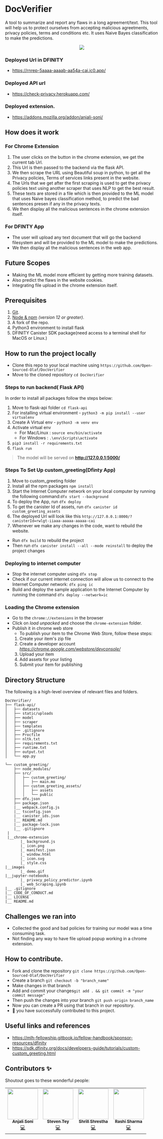 # DocVerifier

A tool to summarize and report any flaws in a long agreement/text. This tool will help us to protect ourselves from accepting malicious agreetments, privacy policies, terms and conditions etc. It uses Naive Bayes classification to make the predictions.
<p align="center">
<img src="images/demo.gif" >
</p>



### Deployed Url in DFINITY
- https://rnrep-5aaaa-aaaab-aa54a-cai.ic0.app/


### Deployed API url
- https://check-privacy.herokuapp.com/

### Deployed extension.
- https://addons.mozilla.org/addon/anjali-soni/

## How does it work

### For Chrome Extension

1. The user clicks on the button in the chrome extension, we get the current tab Url.
2. This Url is then passed to the backend via the flask API.
3. We then scrape the URL using Beautiful soup in python, to get all the Privacy policies, Terms of services links present in the website.
4. The Urls that we get after the first scraping is used to get the privacy policies text using another scraper that uses NLP to get the best result.
5. These texts are stored in a file which is then provided to the ML model that uses Naive bayes classification method, to predict the bad sentences presen if any in the privacy texts.
6. We then display all the malicious sentences in the chrome extension itself.

### For DFINTY App

- The user will upload any text document that will go the backend filesystem and will be provided to the ML model to make the predictions.
- We then display all the malicious sentences in the web app.

## Future Scopes

- Making the ML model more efficient by getting more training datasets.
- Also predict the flaws in the website cookies.
- Integrating file upload in the chrome extension itself.

## Prerequisites

1.  [Git](https://git-scm.com/downloads).
2.  [Node & npm](https://nodejs.org/en/download/) _(version 12 or greater)_.
3.  A fork of the repo.
4.  Python3 environment to install flask
5.  DFINITY Canister SDK package(need access to a terminal shell for MacOS or Linux.)

## How to run the project locally

- Clone this repo to your local machine using `https://github.com/Open-Sourced-Olaf/DocVerifier`
- Move to the cloned repository `cd DocVerifier`

### Steps to run backend( Flask API)

In order to install all packages follow the steps below:

1.  Move to flask-api folder `cd flask-api`
2.  For installing virtual environment - `python3 -m pip install --user virtualenv`
3.  Create A Virtual env - `python3 -m venv env`
4.  Activate virtual env 
      - For Mac/Linux : `source env/bin/activate`
      - For Windows : `.\env\Scripts\activate`
5.  `pip3 install -r requirements.txt`
6.  `flask run`

> The model will be served on **http://127.0.0.1:5000/**

### Steps To Set Up custom_greeting(Dfinty App)

1.  Move to custom_greeting folder
2.  Install all the npm packages `npm install`
3.  Start the Internet Computer network on your local computer by running the following command:`dfx start --background`
4.  To deploy the App, run `dfx deploy`
5.  To get the canister Id of assets, run `dfx canister id custom_greeting_assets`
6.  The deployed Url will look like this `http://127.0.0.1:8000/?canisterId=rwlgt-iiaaa-aaaaa-aaaaa-cai`
7.  Whenever we make any changes in the code, want to rebuild the website.

- Run `dfx build` to rebuild the project
- Then run `dfx canister install --all --mode reinstall` to deploy the project changes

### Deploying to internet computer

- Stop the internet computer using `dfx stop`
- Check if our current internet connection will allow us to connect to the Internet Computer network: `dfx ping ic`
- Build and deploy the sample application to the Internet Computer by running the command `dfx deploy --network=ic`

### Loading the Chrome extension

- Go to the `chrome://extensions` in the browser
- Click on _load unpacked_ and choose the `chrome-extension` folder.
- Publish it in chrome web store
  - To publish your item to the Chrome Web Store, follow these steps:
  1. Create your item's zip file
  2. Create a developer account *https://chrome.google.com/webstore/devconsole/*
  3. Upload your item
  4. Add assets for your listing
  5. Submit your item for publishing

## Directory Structure

The following is a high-level overview of relevant files and folders.

```
DocVerifier/
├── flask-api/
│   ├── datasets
│   ├── static/uploads
│   ├── model
│   ├── scraper
│   ├── templates
│   ├── .gitignore
│   ├── Procfile
│   ├── nltk.txt
│   ├── requirements.txt
│   ├── runtime.txt
│   ├── output.txt
│   └── app.py

└── custom_greeting/
    ├── node_modules/
    ├── src/
    │   ├── custom_greeting/
    │   │   ├── main.mo
    │   ├── custom_greeting_assets/
    │   │   ├── assets
    │   │   └── public
    ├── dfx.json
    ├── package.json
    |__ webpack.config.js
    |__ tsconfig.json
    |__ canister_ids.json
    |__ README.md
    |__ package-lock.json
    |__ .gitignore
 |
 |__chrome-extension
       |_ background.js
       |_ icon.png
       |_ manifest.json
       |_ window.html
       |_ icon.svg
       |_ style.css
|__images
       |_ demo.gif
|__jupyter-notebooks
       |_ privacy_policy_predictor.ipynb
       |_ web_Scraping.ipynb
|__ .gitignore
|__ CODE_OF_CONDUCT.md
|__ LICENSE
|__ README.md

```

## Challenges we ran into

- Collected the good and bad policies for training our model was a time consuming task.
- Not finding any way to have file upload popup working in a chrome extension.

## How to contribute.

- Fork and clone the repository `git clone https://github.com/Open-Sourced-Olaf/DocVerifier`
- Create a branch `git checkout -b "branch_name"`
- Make changes in that branch
- Add and commit your changes`git add . && git commit -m "your commit message"`
- Then push the changes into your branch `git push origin branch_name`
- Now you can create a PR using that branch in our repository.
- :tada: you have successfully contributed to this project.

## Useful links and references

- https://mlh-fellowship.gitbook.io/fellow-handbook/sponsor-resources/dfinity
- https://sdk.dfinity.org/docs/developers-guide/tutorials/custom-custom_greeting.html

## Contributors ✨

Shoutout goes to these wonderful people:

<table>
  <tr>
    <td align="center"><a href="https://github.com/anjalisoni3655/">
        <img src="https://avatars1.githubusercontent.com/u/51020896?v=4" width="100px;" alt=""/>
        <br />
        <sub>
            <b>Anjali Soni</b>
        </sub>
        </a>
        <br />
        <a href="https://github.com/Open-Sourced-Olaf/DocVerifier/commits?author=anjalisoni3655" title="Code">💻</a>
      </td>
    <td align="center"><a href="https://github.com/steven-tey">
        <img src="https://avatars.githubusercontent.com/u/28986134?v=4" width="100px;" alt=""/>
        <br />
        <sub><b>Steven Tey</b></sub>
        </a>
        <br />
        <a href="https://github.com/Open-Sourced-Olaf/DocVerifier/commits?author=steven-tey" title="Code">💻</a>
      </td>
     <td align="center"><a href="https://github.com/ShrillShrestha">
         <img src="https://avatars.githubusercontent.com/u/43284212?v=4" width="100px;" alt=""/>
         <br /><sub><b>Shrill Shrestha</b></sub>
         </a>
         <br />
         <a href="https://github.com/Open-Sourced-Olaf/DocVerifier/commits?author=shrill-shreshtha" title="Code">💻</a>
      </td>
    <td align="center"><a href="https://github.com/rashi-sharma/">
        <img src="https://media-exp1.licdn.com/dms/image/C5603AQFTraYsRbfjXQ/profile-displayphoto-shrink_200_200/0/1614842752903?e=1623283200&v=beta&t=O2ybgE3k0OchjzOMS_6hfHGFuDO_bpRYmbeTKgfsZX4" width="100px;" alt=""/>
        <br />
        <sub><b>Rashi Sharma</b></sub></a><br /><a href="https://github.com/Open-Sourced-Olaf/DocVerifier/commits?author=rashi-sharma" title="Code">💻</a>
      </td>
  </tr>
</table>

